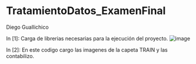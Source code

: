 # TratamientoDatos_ExamenFinal
Diego Guallichico

In [1]: Carga de librerias necesarias para la ejecución del proyecto. 
 ![image](https://github.com/DiegoGGit/TratamientoDatos_ExamenFinal/assets/136176797/82a7aac9-b491-4b02-ab2e-ff8462c3cf35)

In [2]: En este codigo cargo las imagenes de la capeta TRAIN y las contabilizo.

